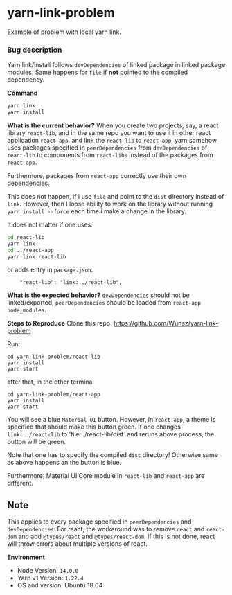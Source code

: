# yarn-link-problem
Example of problem with local yarn link.

### Bug description
Yarn link/install follows `devDependencies` of linked package in linked package modules. Same happens for `file` if **not** pointed to the compiled dependency.

**Command**

```sh
yarn link
yarn install
```

**What is the current behavior?**
When you create two projects, say, a react library `react-lib`, and in the same repo you want to use it in other react application `react-app`, and link the `react-lib` to `react-app`, yarn somehow uses packages specified in `peerDependencies` from `devDependencies` of `react-lib` to components from `react-libs` instead of the packages from `react-app`. 

Furthermore, packages from `react-app` correctly use their own dependencies.

This does not happen, if i use `file` and point to the `dist` directory instead of `link`. However, then I loose ability to work on the library without running `yarn install --force` each time i make a change in the library.

It does not matter if one uses:
```sh
cd react-lib
yarn link
cd ../react-app
yarn link react-lib
```
or adds entry in `package.json`:
```
    "react-lib": "link:../react-lib",
```

**What is the expected behavior?**
`devDependencies` should not be linked/exported, `peerDependencies` should be loaded from `react-app` `node_modules`.


**Steps to Reproduce**
Clone this repo: https://github.com/Wunsz/yarn-link-problem

Run:
```
cd yarn-link-problem/react-lib
yarn install
yarn start
```
after that, in the other terminal
```
cd yarn-link-problem/react-app
yarn install
yarn start
```

You will see a blue `Material UI` button. However, in `react-app`, a theme is specified that should make this button green. If one changes `link:../react-lib` to 'file:../react-lib/dist` and reruns above process, the button will be green.

Note that one has to specify the compiled `dist` directory! Otherwise same as above happens an the button is blue.

Furthermore, Material UI Core module in `react-lib` and `react-app` are different. 

## Note
This applies to every package specified in `peerDependencies` and `devDependencies`. For react, the workaround was to remove `react` and `react-dom` and add `@types/react` and `@types/react-dom`. If this is not done, react will throw errors about multiple versions of react.

**Environment**
- Node Version: `14.0.0`
- Yarn v1 Version: `1.22.4` 
- OS and version: Ubuntu 18.04
